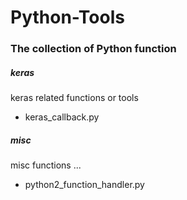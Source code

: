 # Python-Tools
### The collection of Python function

##### keras  
keras related functions or tools  
 - keras_callback.py  

##### misc  
misc functions ...  
 - python2_function_handler.py  

#####
